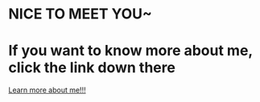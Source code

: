 # NICE TO MEET YOU~
# If you want to know more about me, click the link down there

[Learn more about me!!!](https://miracle52016.github.io/)

